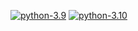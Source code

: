 [![python-3.9](https://github.com/mforbes/test/actions/workflows/py3.9.yaml/badge.svg)](https://github.com/mforbes/test/actions/workflows/py3.9.yaml)
[![python-3.10](https://github.com/mforbes/test/actions/workflows/py3.10.yaml/badge.svg)](https://github.com/mforbes/test/actions/workflows/py3.10.yaml)
